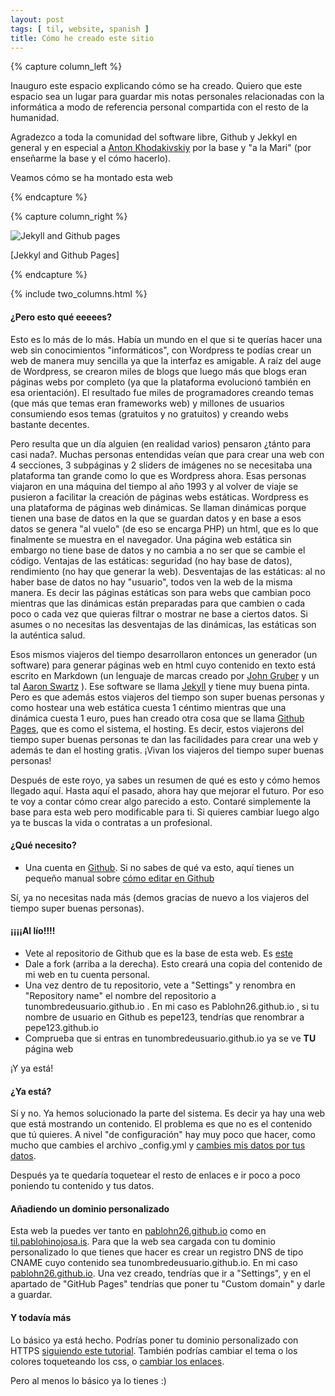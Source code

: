 ```yaml
---
layout: post
tags: [ til, website, spanish ]
title: Cómo he creado este sitio 
---
```


{% capture column_left %}

Inauguro este espacio explicando cómo se ha creado. Quiero que este espacio sea un lugar para guardar mis notas personales relacionadas con la informática a modo de referencia personal compartida con el resto de la humanidad.

Agradezco a toda la comunidad del software libre, Github y Jekkyl en general y en especial a [Anton Khodakivskiy](https://www.linkedin.com/in/akhodakivskiy/) por la base y "a la Mari" (por enseñarme la base y el cómo hacerlo).

Veamos cómo se ha montado esta web

{% endcapture %}



{% capture column_right %}

<div class="thumbnail centered-text" markdown="1">

![Jekyll and Github pages](https://upload.wikimedia.org/wikipedia/commons/4/42/Jekyll_%28software%29_Logo.png)

<p>

[Jekkyl and Github Pages]

</p>

</div>

{% endcapture %}

{% include two_columns.html %}

<!-- more -->

#### ¿Pero esto qué eeeees?

Esto es lo más de lo más. Había un mundo en el que si te querías hacer una web sin conocimientos "informáticos", con Wordpress te podías crear un web de manera muy sencilla ya que la interfaz es amigable. A raíz del auge de Wordpress, se crearon miles de blogs que luego más que blogs eran páginas webs por completo (ya que la plataforma evolucionó también en esa orientación). El resultado fue miles de programadores creando temas (que más que temas eran frameworks web) y millones de usuarios consumiendo esos temas (gratuitos y no gratuitos) y creando webs bastante decentes.

Pero resulta que un día alguien (en realidad varios) pensaron ¿tánto para casi nada?. Muchas personas entendidas veían que para crear una web con 4 secciones, 3 subpáginas y 2 sliders de imágenes no se necesitaba una plataforma tan grande como lo que es Wordpress ahora. Esas personas viajaron en una máquina del tiempo al año 1993 y al volver de viaje se pusieron a facilitar la creación de páginas webs estáticas. Wordpress es una plataforma de páginas web dinámicas. Se llaman dinámicas porque tienen una base de datos en la que se guardan datos y en base a esos datos se genera "al vuelo" (de eso se encarga PHP) un html, que es lo que finalmente se muestra en el navegador. Una página web estática sin embargo no tiene base de datos y no cambia a no ser que se cambie el código. Ventajas de las estáticas: seguridad (no hay base de datos), rendimiento (no hay que generar la web). Desventajas de las estáticas: al no haber base de datos no hay "usuario", todos ven la web de la misma manera. Es decir las páginas estáticas son para webs que cambian poco mientras que las dinámicas están preparadas para que cambien o cada poco o cada vez que quieras filtrar o mostrar ne base a ciertos datos. Si asumes o no necesitas las desventajas de las dinámicas, las estáticas son la auténtica salud.

Esos mismos viajeros del tiempo desarrollaron entonces un generador (un software) para generar páginas web en html cuyo contenido en texto está escrito en Markdown (un lenguaje de marcas creado por [John Gruber](https://daringfireball.net/projects/markdown/) y un tal [Aaron Swartz](https://www.youtube.com/watch?v=mT8FJcIx3HI) ). Ese software se llama [Jekyll](https://jekyllrb.com/) y tiene muy buena pinta. Pero es que además estos viajeros del tiempo son super buenas personas y como hostear una web estática cuesta 1 céntimo mientras que una dinámica cuesta 1 euro, pues han creado otra cosa que se llama [Github Pages](https://pages.github.com/), que es como el sistema, el hosting. Es decir, estos viajerons del tiempo super buenas personas te dan las facilidades para crear una web y además te dan el hosting gratis. ¡Vivan los viajeros del tiempo super buenas personas!

Después de este royo, ya sabes un resumen de qué es esto y cómo hemos llegado aquí. Hasta aquí el pasado, ahora hay que mejorar el futuro. Por eso te voy a contar cómo crear algo parecido a esto. Contaré simplemente la base para esta web pero modificable para ti. Si quieres cambiar luego algo ya te buscas la vida o contratas a un profesional. 

#### ¿Qué necesito?

- Una cuenta en [Github](https://github.com/join). Si no sabes de qué va esto, aquí tienes un pequeño manual sobre [cómo editar en Github](https://docs.google.com/document/d/1RsoBRlH-VZDq61lJ88EEQdqlnGiLUugbIFQPrDf_otY/edit?usp=sharing)

Sí, ya no necesitas nada más (demos gracias de nuevo a los viajeros del tiempo super buenas personas).

#### ¡¡¡¡Al lío!!!!

- Vete al repositorio de Github que es la base de esta web. Es [este](https://github.com/Pablohn26/Pablohn26.github.io)
- Dale a fork (arriba a la derecha). Esto creará una copia del contenido de mi web en tu cuenta personal.
- Una vez dentro de tu repositorio, vete a "Settings" y renombra en "Repository name" el nombre del repositorio a tunombredeusuario.github.io . En mi caso es Pablohn26.github.io , si tu nombre de usuario en Github es pepe123, tendrías que renombrar a pepe123.github.io 
- Comprueba que si entras en tunombredeusuario.github.io ya se ve **TU** página web

¡Y ya está!

#### ¿Ya está? 

Sí y no. Ya hemos solucionado la parte del sistema. Es decir ya hay una web que está mostrando un contenido. El problema es que no es el contenido que tú quieres. A nivel "de configuración" hay muy poco que hacer, como mucho que cambies el archivo \_config.yml y [cambies mis datos por tus datos](https://github.com/Pablohn26/Pablohn26.github.io/commit/86fac96dc63cfe4d05a61d104afcdb7484eb1f31).

Después ya te quedaría toquetear el resto de enlaces e ir poco a poco poniendo tu contenido y tus datos.


#### Añadiendo un dominio personalizado

Esta web la puedes ver tanto en [pablohn26.github.io](https://pablohn26.github.io) como en [til.pablohinojosa.is](http://til.pablohinojosa.is/). Para que la web sea cargada con tu dominio personalizado lo que tienes que hacer es crear un registro DNS de tipo CNAME cuyo contenido sea tunombredeusuario.github.io. En mi caso [pablohn26.github.io](https://www.whatsmydns.net/#CNAME/til.pablohinojosa.is). Una vez creado, tendrías que ir a "Settings", y en el apartado de "GitHub Pages" tendrías que poner tu "Custom domain" y darle a guardar.   


#### Y todavía más

Lo básico ya está hecho. Podrías poner tu dominio personalizado con HTTPS [siguiendo este tutorial](https://hackernoon.com/set-up-ssl-on-github-pages-with-custom-domains-for-free-a576bdf51bc). También podrías cambiar el tema o los colores toqueteando los css, o [cambiar los enlaces](https://github.com/Pablohn26/Pablohn26.github.io/commit/8b6f811f00c7b8995f38302843a8a6f690ba0c5b). 

Pero al menos lo básico ya lo tienes :)

